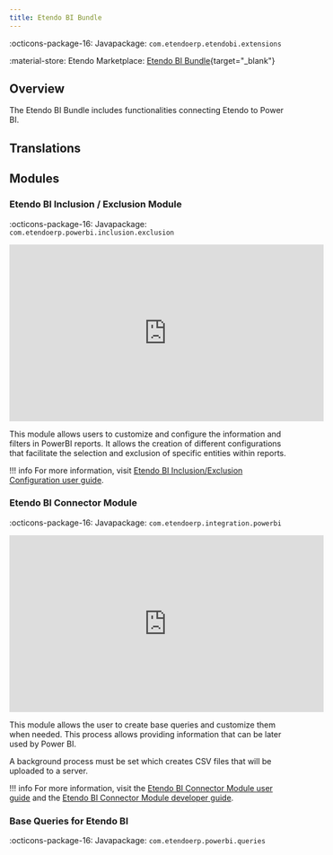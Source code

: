 ```yaml
---
title: Etendo BI Bundle
---
```


:octicons-package-16: Javapackage: `com.etendoerp.etendobi.extensions`

:material-store: Etendo Marketplace:  [Etendo BI Bundle](https://marketplace.etendo.cloud/#/product-details?module=11372FBD87F34F80AAADBE1C9369CF83){target="_blank"}

## Overview
The Etendo BI Bundle includes functionalities connecting Etendo to Power BI.

## Translations

## Modules

### Etendo BI Inclusion / Exclusion Module

:octicons-package-16: Javapackage: `com.etendoerp.powerbi.inclusion.exclusion`

<iframe width="560" height="315" src="https://www.youtube.com/embed/cEuwiUQbUAQ" title="YouTube video player" frameborder="0" allow="accelerometer; autoplay; clipboard-write; encrypted-media; gyroscope; picture-in-picture; web-share" allowfullscreen></iframe>

This module allows users to customize and configure the information and filters in PowerBI reports. It allows the creation of different configurations that facilitate the selection and exclusion of specific entities within reports.

!!! info
    For more information, visit [Etendo BI Inclusion/Exclusion Configuration user guide](../../../../../user-guide/etendo-classic/optional-features/bundles/etendobi-extensions/inclusion-exclusion-configuration.md).

### Etendo BI Connector Module

:octicons-package-16: Javapackage: `com.etendoerp.integration.powerbi`

<iframe width="560" height="315" src="https://www.youtube.com/embed/z9EBff_qBDE" title="YouTube video player" frameborder="0" allow="accelerometer; autoplay; clipboard-write; encrypted-media; gyroscope; picture-in-picture; web-share" allowfullscreen></iframe>

This module allows the user to create base queries and customize them when needed. This process allows providing information that can be later used by Power BI. 

A background process must be set which creates CSV files that will be uploaded to a server.  

!!! info
    For more information, visit the [Etendo BI Connector Module user guide](../../../../../user-guide/etendo-classic/optional-features/bundles/etendobi-extensions/etendo-bi-connector.md) and the [Etendo BI Connector Module developer guide](../../../../../developer-guide/etendo-classic/bundles/etendo-bi-bundle.md#etendo-bi-connector).

### Base Queries for Etendo BI 

:octicons-package-16: Javapackage: `com.etendoerp.powerbi.queries`